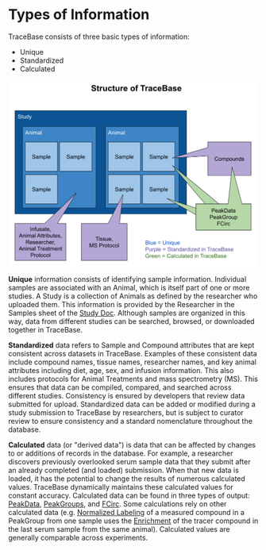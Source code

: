 # Types of Information

TraceBase consists of three basic types of information:

* Unique
* Standardized
* Calculated

![TraceBase data organization diagram](../Attachments/Structure%20of%20Tracebase%20Sketch.png)

**Unique** information consists of identifying sample information.  Individual samples are associated with an Animal,
which is itself part of one or more studies.  A Study is a collection of Animals as defined by the researcher who
uploaded them.  This information is provided by the Researcher in the Samples sheet of the
[Study Doc](../Upload/Study%20Doc.md).  Although samples are organized in this way, data from different studies can be
searched, browsed, or downloaded together in TraceBase.

**Standardized** data refers to Sample and Compound attributes that are kept consistent across datasets in TraceBase.
Examples of these consistent data include compound names, tissue names, researcher names, and key animal attributes
including diet, age, sex, and infusion information.  This also includes protocols for Animal Treatments and mass
spectrometry (MS).  This ensures that data can be compiled, compared, and searched across different studies.
Consistency is ensured by developers that review data submitted for upload.  Standardized data can be added or modified
during a study submission to TraceBase by researchers, but is subject to curator review to ensure consistency and a
standard nomenclature throughout the database.

**Calculated** data (or "derived data") is data that can be affected by changes to or additions of records in the
database.  For example, a researcher discovers previously overlooked serum sample data that they submit after an already
completed (and loaded) submission.  When that new data is loaded, it has the potential to change the results of numerous
calculated values.  TraceBase dynamically maintains these calculated values for constant accuracy.  Calculated data can
be found in three types of output: [PeakData](../Download/About%20the%20Data/Data%20Types/PeakData.md),
[PeakGroups](../Download/About%20the%20Data/Data%20Types/PeakGroups.md), and
[FCirc](../Download/About%20the%20Data/Data%20Types/FCirc.md).  Some calculations rely on other calculated data (e.g.
[Normalized Labeling](../Values/Normalized%20Labeling.md) of a measured compound in a PeakGroup from one sample uses the
[Enrichment](../Values/Enrichment.md) of the tracer compound in the last serum sample from the same animal).  Calculated
values are generally comparable across experiments.
